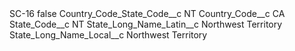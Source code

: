 <?xml version="1.0" encoding="UTF-8"?>
<CustomMetadata xmlns="http://soap.sforce.com/2006/04/metadata" xmlns:xsi="http://www.w3.org/2001/XMLSchema-instance" xmlns:xsd="http://www.w3.org/2001/XMLSchema">
    <label>SC-16</label>
    <protected>false</protected>
    <values>
        <field>Country_Code_State_Code__c</field>
        <value xsi:type="xsd:string">NT</value>
    </values>
    <values>
        <field>Country_Code__c</field>
        <value xsi:type="xsd:string">CA</value>
    </values>
    <values>
        <field>State_Code__c</field>
        <value xsi:type="xsd:string">NT</value>
    </values>
    <values>
        <field>State_Long_Name_Latin__c</field>
        <value xsi:type="xsd:string">Northwest Territory</value>
    </values>
    <values>
        <field>State_Long_Name_Local__c</field>
        <value xsi:type="xsd:string">Northwest Territory</value>
    </values>
</CustomMetadata>
